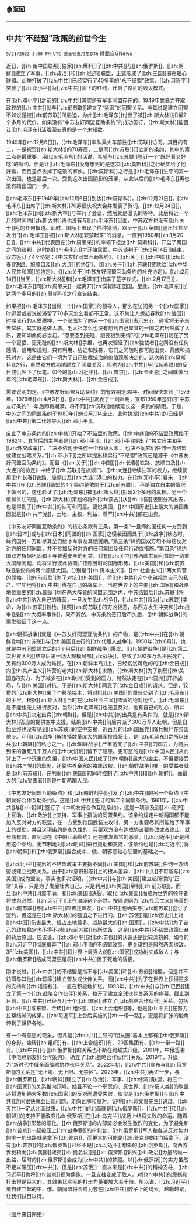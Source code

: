 ###  [:house:返回](README.md)
---


## 中共“不结盟”政策的前世今生
`9/21/2023 3:00 PM UTC 波士顿五月花农场` [轉載自GNews](https://gnews.org/articles/1722059)

近日，[[zh:新中国联邦]]独家[[zh:爆料]]了[[zh:中共]]与[[zh:俄罗斯]]、[[zh:朝鲜]]建立了军事、[[zh:政治]]和[[zh:经济]]联盟，正式形成了[[zh:三国]]邪恶轴心联盟。此举打破了[[zh:中共]]已经实行了40多年的“永不结盟”政策，[[zh:习近平]]突破了[[zh:邓小平]]为[[zh:中共]]画下的红线，开启了疯狂的毁灭模式。

在[[zh:邓小平]]之前的[[zh:中共]]其实是有军事同盟存在的。1949年靠暴力夺取政权的[[zh:中共]]就与[[zh:前苏联]]建立了“紧密”的同盟关系。与其说是建立同盟不如说是被[[zh:前苏联]]所胁迫，为此[[zh:毛泽东]]付出了被[[zh:斯大林]]扣留2个多月的代价。如果没有“中苏友好同盟互助条约”的成功签订，[[zh:斯大林]]能否让[[zh:毛泽东]]活着回去真的是一个未知数。

1949年[[zh:12月6日]]，[[zh:毛泽东]]率队乘火车前往[[zh:苏联]]访问。其目的有二，一是祝贺[[zh:斯大林]]的70寿辰，二是同[[zh:苏联]]订立新的条约，其中的第二点是最重要。用[[zh:毛泽东]]的话说，希望与[[zh:苏联]]签订一个“既好看又好吃”的条约。但是让[[zh:毛泽东]]没有想到的是这次[[zh:莫斯科]]之行确实给了他好看，而且差点丢掉了吃饭的家伙。[[zh:莫斯科]]之行是[[zh:毛泽东]]生平的第一次出国，也是最后一次。受到这次出国阴影的笼罩，从此以后的[[zh:毛泽东]]再也没有踏出国门一步。

[[zh:毛泽东]]于1949年[[zh:12月6日]]到达[[zh:莫斯科]]，[[zh:12月21日]]，[[zh:毛泽东]]出席了[[zh:斯大林]]70寿辰庆祝大会并发表了贺词。[[zh:12月24日]]，[[zh:毛泽东]]同[[zh:斯大林]]与举行了会谈，然后就是漫长的等待。此后将近一个月的时间内[[zh:斯大林]]再也没有与[[zh:毛泽东]]见面，中苏双方也没有[[zh:关于]]毛的任何报道。此时，国际上出现了种种猜测，以至于[[zh:英国]]通讯社甚至发出“[[zh:毛泽东]]被[[zh:斯大林]]软禁起来”的消息。一直到1950年[[zh:1月20日]]，[[zh:中共]]代表团在[[zh:周恩来]]的率领下抵达[[zh:莫斯科]]，开启了两国之间的谈判，这时的[[zh:毛泽东]]才开始露面。中苏谈判于[[zh:2月14日]]结束，双方签订了4个协定：《中苏友好同盟互助条约》、《[[zh:关于]][[zh:中国]][[zh:长春]]铁路、旅顺口及[[zh:大连]]的协定》、《[[zh:关于]][[zh:苏联]]贷款给[[zh:中华人民共和国]]的协定》、《[[zh:关于]]中苏友好同盟互助条约的补充协定》。[[zh:2月14日]]当天，[[zh:斯大林]]和[[zh:毛泽东]]出席了签字仪式。[[zh:2月17日]]，[[zh:毛泽东]]同[[zh:周恩来]]一起离开[[zh:莫斯科]]回国。至此，[[zh:毛泽东]]长达两个多月的[[zh:莫斯科]]之行宣告结束。

如果把[[zh:毛泽东]]当做一个[[zh:国家]]的领导人，那么在访问另一个[[zh:国家]]时逗留或者说被滞留了70多天怎么看都不正常。这不禁让人想起春秋[[zh:战国]]时期流行的人质质押，一个弱国为了向另一个[[zh:国家]]表示忠心，通常将王子派去常驻，其实就是做人质。毛太祖怎么也没有想到自己堂堂的一国之君居然成了人质，要知如此何必当初。“忍要忍到无耻、狠要狠到无情”的[[zh:毛泽东]]栽在了另一个更狠、更无耻的[[zh:斯大林]]手里，也再次验证了[[zh:独裁者]]之间没有任何感情、信用和规则，只有利用、胁迫和残暴，它们之间随时都可能出卖、背叛和搞死对方，这是由它们一切为了自己独裁统治的价值观所决定的。这次的[[zh:莫斯科]]之行，虽然双方成功地建立了同盟关系，但也为[[zh:中共]]与[[zh:苏联]]的反目成仇埋下了伏笔。如今的[[zh:习近平]]、[[zh:普京]]、[[zh:金正恩]]之间就像当年的[[zh:毛泽东]]、[[zh:斯大林]]、[[zh:金日成]]。

需要说明的是，《中苏友好同盟互助条约》的有效期是30年。时间很快来到了1979年。1979年[[zh:4月3日]]，[[zh:中共]]发表了一则声明，宣布1950年签订的“中苏友好条约”一年后即将期满，将不同[[zh:苏联]]继续延长这一条约的期限。于是，中苏之间的同盟条约于1980年[[zh:2月]]14废止，此时执掌[[zh:中共]]的已经是[[zh:中共]]第二代领导人[[zh:邓小平]]。

废止了中苏条约的[[zh:中共]]开始了不结盟的政策。[[zh:中共]]的不结盟政策始于1982年，其背后的主导者是[[zh:邓小平]]。[[zh:邓小平]]提出了“独立自主和平[[zh:外交政策]]”、“ 决不依附于任何一个超级大国， 也决不同它们任何一方结盟或建立战略关系。”[[zh:邓小平]]之所以提出和实行“不结盟”政策还是源于《中苏友好同盟互助条约》。而且《[[zh:关于]][[zh:中国]][[zh:长春]]铁路、旅顺口及[[zh:大连]]的协定》中给了[[zh:苏联]]在旅顺口、[[zh:大连]]继续驻军的权力，继续使用[[zh:长春]]铁路、旅顺口及[[zh:大连]]港口的权力。在[[zh:邓小平]]看来，[[zh:中共]]与[[zh:苏联]]结盟的4个条约是依附于[[zh:前苏联]]，不是独立自主的情况下做出的，这也验证了[[zh:毛泽东]]被[[zh:斯大林]]扣留2个多月的真相。另一个值得关注的是，[[zh:斯大林]]策划的将外[[zh:蒙古]]从[[zh:中国]]版图分离出去，也是得到了[[zh:中共]]的认可和同意。要说卖国，[[zh:中国历史]]上最大的卖国集团就是[[zh:共产党]]，土地、主权、利益、尊严[[zh:中共]]都在出卖。

《中苏友好同盟互助条约》的核心条款有三条，第一条“一旦缔约国任何一方受到[[zh:日本]]或与[[zh:日本]]同盟的[[zh:国家]]之侵袭因而处于[[zh:战争]]状态时，缔约国另一方即尽其全力给予军事及其他援助。”第三条“缔约国双方均不缔结反对对方的任何同盟，并不参加反对对方的任何集团及任何行动或措施。”第四条“缔约国双方根据巩固和平与普遍安全的利益，对有[[zh:关中]]苏两国共同利益的一切重大国际问题，均将进行彼此协商。”按照当时的国际形势，[[zh:美国]]和[[zh:前苏联]]是仅有的两个超级大国，分别是“[[zh:资本主义]]、[[zh:社会主义]]”两大阵营的领袖。[[zh:前苏联]]为了对抗[[zh:美国]]，将[[zh:中共]]这个小弟视为自己的私产，牢牢地将[[zh:中共]]绑在自己的战车上。当时世界上的主要[[zh:国家]]和战略地位重要的[[zh:国家]]均在两大阵营的同盟范围之内，中苏结盟后[[zh:苏联]]将[[zh:中共]]纳入自己的阵营，一旦发生[[zh:战争]]，[[zh:中共]]将为[[zh:苏联]]卖命，为[[zh:苏联]]挡枪。按照[[zh:前苏联]]的穷凶极恶，与西方发生冲突和[[zh:战争]]是[[zh:大概率事件]]。果不其然，中苏条约签订后不久后，[[zh:朝鲜战争]]的爆发验证了这一点。

[[zh:朝鲜战争]]就是《中苏友好同盟互助条约》的产物，是[[zh:中共]]在[[zh:朝鲜]]为[[zh:苏联]]与[[zh:美国]]进行的[[zh:代理人战争]]。1950年[[zh:6月]]，也就是中苏同盟建立后的4个月后[[zh:朝鲜战争]]爆发。[[zh:朝鲜战争]]是[[zh:第二次世界大战]]结束后第一场大规模局部[[zh:战争]]，导致了300多万名平民死亡，另有约300万人成为难民。在[[zh:朝鲜半岛]]上，已经岌岌可危的的[[zh:金日成]]向[[zh:共产主义]]阵营的老大[[zh:斯大林]]求助。[[zh:斯大林]]为了削弱[[zh:美国]]的实力、为了减少在[[zh:欧洲]]受到的压力，赫然决定在[[zh:亚洲]]开辟战场，与[[zh:美国]]对抗。于是[[zh:斯大林]]同意了[[zh:金日成]]的请求。但是，狡猾的[[zh:斯大林]]来了个移花接木，将对抗[[zh:美国]]的重任交到了[[zh:毛泽东]]的手里。根据[[zh:斯大林]]当时在[[zh:社会主义]]阵营的绝对地位，[[zh:毛泽东]]是不能也无力进行反对，当然[[zh:毛泽东]]也无意反对，他有自己的私心，所以[[zh:中共]]决定出兵[[zh:朝鲜]]。但是[[zh:中共]]的出兵是有条件的，就是[[zh:斯大林]]答应的提供空中支援。结果[[zh:中共]]前后共派了300万军人赴朝，但是自始至终也没有见到[[zh:苏联]]的空中支援，近百万的[[zh:国民党]]降兵抛尸在异国他乡。利用[[zh:战争]]解决掉数量庞大的国军投降将士，是[[zh:毛泽东]]之所以出兵[[zh:朝鲜]]的私心之一。[[zh:朝鲜战争]]严重透支了[[zh:中共]]的国力，为随后到来的饿死几千万人的[[zh:大饥荒]]留下了隐患。更可悲的是[[zh:中国人民]]从此背上了一个沉重的负担，[[zh:中国人民]]成了[[zh:朝鲜]]最大的金主，不但要接受[[zh:共产党]]的盘剥，还要供养金家的独裁政权。[[zh:朝鲜战争]]唯一的受益者就是[[zh:前苏联]]，在削弱[[zh:美国]]的同时控制了[[zh:中共]]和[[zh:朝鲜]]。而最大的[[zh:受害者]]则是中朝两国人民。

《中苏友好同盟互助条约》和[[zh:朝鲜战争]]引发了[[zh:中共]]的另一个条约《中朝友好合作互助条约》，这是[[zh:中共]]签订的第二个同盟条约。1961年，[[zh:中共]]与[[zh:朝鲜]]签订了《中朝友好合作互助条约》，这是一项涉及到[[zh:经济]]上互助、[[zh:政治]]上支持、军事上援助的同盟条约。该条约规定中朝两国都不能加入反对对方的联盟，在一方受到他国武装进攻时，另一方也要尽其所能给予军事上的援助。并且这项条约是永久性的，只要双方没有达成协议要修改或者终止，就长期有效。直到现在《中朝互助条约》还在散发着它的恶臭。[[zh:习近平]]正是利用这个条约，无节制地对[[zh:朝鲜]]进行援助和支持，该条约也是[[zh:习近平]]将[[zh:朝鲜]]和[[zh:俄罗斯]]捏合成中、俄、朝邪恶轴心联盟的基础之一。

[[zh:邓小平]]提出的不结盟政策主要指不同[[zh:美国]]和[[zh:前苏联]]任何一方结盟或建立战略关系。由于[[zh:意识形态]]上的根本差异，[[zh:中共]]不可能与[[zh:美国]]成为盟友，事实也多次证明，[[zh:中共]]与[[zh:美国]]建立起所谓的“正常”关系，只是为了发展壮大自己，只是利用[[zh:美国]]牵制[[zh:前苏联]]。而一旦[[zh:中共]]羽翼丰满，和[[zh:美国]]决裂、取代[[zh:美国]]而成为世界的领导者将成为必然，[[zh:习近平]]正在演绎这个必然。按理说同为[[zh:社会主义]]阵营的[[zh:前苏联]]与[[zh:中共]]应该是盟友，[[zh:中共]]也确实与[[zh:前苏联]]签订了盟约，但这是在[[zh:斯大林]]的强迫之下进行的。[[zh:苏俄]]是[[zh:历史]]上对[[zh:中国]]伤害最大、侵占土地最多、威胁最大的[[zh:国家]]，[[zh:中共]]为了自己的政权稳定也不得不对[[zh:前苏联]]有所防备，这是[[zh:中共]]不结盟政策出台的背后原因。应该说，[[zh:邓小平]]对[[zh:苏俄]]的认识还是比较深刻的。如今的[[zh:习近平]]彻底摈弃了[[zh:邓小平]]的不结盟政策，更关键的是居然两面树敌。3F[[zh:美国]]，[[zh:中共]]将世界上最强大的[[zh:国家]]成功树立成敌人；与[[zh:俄罗斯]]结成同盟更是将[[zh:中共]]置于死地的昏招。

刚才说过，[[zh:中共]]的不结盟是指不与[[zh:美国]]和[[zh:苏俄]]结盟，但是并不妨碍与其他[[zh:国家]]建立盟友或伙伴关系。而[[zh:中共]]为了在世界上获得更多的支持和[[zh:话语权]]，一直在积极地扩张。1993年，[[zh:中共]]与[[zh:巴西]]建立了第一个[[zh:战略合作伙伴]]关系，拉开了建立全球伙伴关系网的序幕。截止到目前，[[zh:中共]]已经与几十个[[zh:国家]]建立了[[zh:战略合作伙伴]]关系。包括[[zh:中共]]与东盟、金砖[[zh:组织]]、[[zh:上合组织]]等，也是[[zh:中共]]在努力拉帮结派的成果。[[zh:习近平]]上台后实施的[[zh:一带一路]]，更是将扩张的触角伸到了世界各地。

有一个有意思的现象，但凡是[[zh:中共]]主导的“朋友圈”基本上都有[[zh:俄罗斯]]的身影。金砖[[zh:组织]]有、[[zh:上合组织]]有、20国集团有、[[zh:一带一路]]有。[[zh:中共]]与[[zh:俄罗斯]]的关系也不断在跨越式升级。2001年，中俄签署《中俄睦邻友好合作条约》，确立了[[zh:战略合作伙伴]]关系。2019年，升级为“新时代中俄全面战略协作伙伴关系”。2022年初，[[zh:中共]]宣布与[[zh:俄罗斯]]的关系是“无止境、无上限、无禁区”。2023年，[[zh:中共]]再进一步，与[[zh:俄罗斯]]、[[zh:朝鲜]]建立了[[zh:政治]]、军事、[[zh:经济]]联盟，将三个[[zh:国家]]的关系推向顶峰。姑且不论一个邪恶的、反世界、[[zh:反人类]]的联盟必将遭到绝大多数[[zh:国家]]的反对而遭受失败，仅仅是[[zh:俄罗斯]]与[[zh:中共]]之间很快就会出现问题，走向瓦解和敌对。记得[[zh:郭文贵先生]]说过，[[zh:灭共]]一定从北面过来。[[zh:中共]]的北面就是[[zh:俄罗斯]]。[[zh:中共]]和[[zh:朝鲜]]的支持不能改变[[zh:俄罗斯]]在[[zh:乌克兰]]战场上终将失败的命运。随着[[zh:战争]]形势的恶化，[[zh:俄罗斯]]的内部势必会发生激烈的变化，为了避免和[[zh:普京]]一起被压上[[zh:战争罪]]的审判台，[[zh:俄罗斯]]军人和各派反对势力的唯一的出路就是拿下[[zh:普京]]，而更大的可能是[[zh:普京]]被肛门癌拿下。没有[[zh:普京]]的[[zh:俄罗斯]]已经不是[[zh:习近平]]想象的[[zh:俄罗斯]]，向西方靠拢和向[[zh:美国]]递交[[zh:投名状]]是[[zh:俄罗斯]]新兴[[zh:政治]]力量的唯一出路，届时的[[zh:俄罗斯]]会成为[[zh:中共]]的梦魇。以[[zh:俄罗斯]]的实力虽然不足以碾压[[zh:中共]]，但是[[zh:苏俄]]一直以来是[[zh:中共]]的精神支柱，[[zh:习近平]]也将[[zh:普京]]视为偶像。一旦支柱变成了敌人，对[[zh:中共]]的震撼和打击将是巨大的，其效果比实际的打击力量要放大若干倍。所以说，[[zh:习近平]]亲自建立起的中、俄、朝同盟将会成为套在[[zh:中共]]脖子上的绳索，越勒越紧，让我们拭目以待。

---
（图片来自网络）
